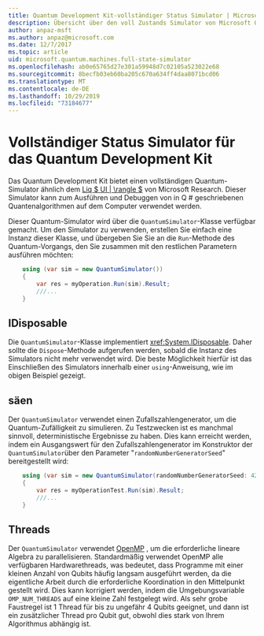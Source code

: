 ```yaml
---
title: Quantum Development Kit-vollständiger Status Simulator | Microsoft-Dokumentation
description: Übersicht über den voll Zustands Simulator von Microsoft Quantum Development Kit
author: anpaz-msft
ms.author: anpaz@microsoft.com
ms.date: 12/7/2017
ms.topic: article
uid: microsoft.quantum.machines.full-state-simulator
ms.openlocfilehash: ab0e65765d27e301a59948d7c02105a523022e68
ms.sourcegitcommit: 8becfb03eb60ba205c670a634ff4daa8071bcd06
ms.translationtype: MT
ms.contentlocale: de-DE
ms.lasthandoff: 10/29/2019
ms.locfileid: "73184677"
---
```

# <a name="quantum-development-kit-full-state-simulator"></a>Vollständiger Status Simulator für das Quantum Development Kit

Das Quantum Development Kit bietet einen vollständigen Quantum-Simulator ähnlich dem [Liq $ UI | \rangle $](http://stationq.github.io/Liquid/) von Microsoft Research.
Dieser Simulator kann zum Ausführen und Debuggen von in Q # geschriebenen Quantenalgorithmen auf dem Computer verwendet werden.

Dieser Quantum-Simulator wird über die `QuantumSimulator`-Klasse verfügbar gemacht. Um den Simulator zu verwenden, erstellen Sie einfach eine Instanz dieser Klasse, und übergeben Sie Sie an die `Run`-Methode des Quantum-Vorgangs, den Sie zusammen mit den restlichen Parametern ausführen möchten:

```csharp
    using (var sim = new QuantumSimulator())
    {
        var res = myOperation.Run(sim).Result;
        ///...
    }
```

## <a name="idisposable"></a>IDisposable

Die `QuantumSimulator`-Klasse implementiert <xref:System.IDisposable>. Daher sollte die `Dispose`-Methode aufgerufen werden, sobald die Instanz des Simulators nicht mehr verwendet wird. Die beste Möglichkeit hierfür ist das Einschließen des Simulators innerhalb einer `using`-Anweisung, wie im obigen Beispiel gezeigt.

## <a name="seed"></a>säen

Der `QuantumSimulator` verwendet einen Zufallszahlengenerator, um die Quantum-Zufälligkeit zu simulieren. Zu Testzwecken ist es manchmal sinnvoll, deterministische Ergebnisse zu haben. Dies kann erreicht werden, indem ein Ausgangswert für den Zufallszahlengenerator im Konstruktor der `QuantumSimulator`über den Parameter "`randomNumberGeneratorSeed`" bereitgestellt wird:

```csharp
    using (var sim = new QuantumSimulator(randomNumberGeneratorSeed: 42))
    {
        var res = myOperationTest.Run(sim).Result;
        ///...
    }
```

## <a name="threads"></a>Threads

Der `QuantumSimulator` verwendet [OpenMP](http://www.openmp.org/) , um die erforderliche lineare Algebra zu parallelisieren. Standardmäßig verwendet OpenMP alle verfügbaren Hardwarethreads, was bedeutet, dass Programme mit einer kleinen Anzahl von Qubits häufig langsam ausgeführt werden, da die eigentliche Arbeit durch die erforderliche Koordination in den Mittelpunkt gestellt wird. Dies kann korrigiert werden, indem die Umgebungsvariable `OMP_NUM_THREADS` auf eine kleine Zahl festgelegt wird. Als sehr grobe Faustregel ist 1 Thread für bis zu ungefähr 4 Qubits geeignet, und dann ist ein zusätzlicher Thread pro Qubit gut, obwohl dies stark von Ihrem Algorithmus abhängig ist.

